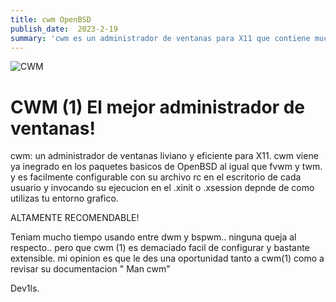 ```yaml
---
title: cwm OpenBSD 
publish_date:  2023-2-19
summary: 'cwm es un administrador de ventanas para X11 que contiene muchas características que se concentran en la eficiencia y transparencia de la administración de ventanas, manteniendo la estética más simple y agradable'
---
```


![CWM ](/my-cwm-openbsd.png "My cwm simply")

#  CWM (1) El mejor administrador de ventanas!

cwm: un administrador de ventanas liviano y eficiente para X11. cwm viene ya inegrado en los paquetes basicos de OpenBSD al igual que fvwm y twm.
y es facilmente configurable con su archivo rc en el escritorio de cada usuario y invocando su ejecucion en el .xinit o .xsession depnde de como
utilizas tu entorno grafico.


ALTAMENTE RECOMENDABLE!

Teniam mucho tiempo usando entre dwm y bspwm.. ninguna queja al respecto.. pero que cwm (1) es demaciado facil de configurar y bastante extensible.
mi opinion es que le des una oportunidad tanto a cwm(1) como a revisar su documentacion " Man cwm"

Dev1ls.
